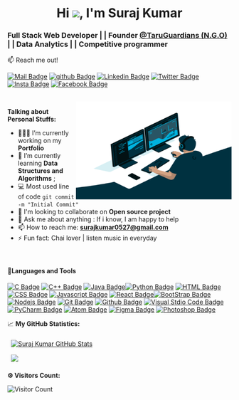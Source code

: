 <h1 align="center">Hi <img src="https://media.giphy.com/media/hvRJCLFzcasrR4ia7z/giphy.gif" width="25px">, I'm Suraj Kumar</h1>
<h3 align="left">Full Stack Web Developer | |  Founder <a href="https://taruguardians.github.io/HandsforHelp/"> @TaruGuardians (N.G.O) </a>| | Data Analytics | | Competitive programmer</h3>


:mailbox: Reach me out!

[![Mail Badge](https://img.shields.io/badge/-SurajKumar-black?style=flat&labelColor=white&logo=gmail&logoColor=Marron)](mailto:surajkumar0527@gmail.com)
[![github Badge](https://img.shields.io/badge/-Skapsime-black?style=flat&labelColor=white&logo=github&logoColor=black)](https://github.com/Skapsime)
[![Linkedin Badge](https://img.shields.io/badge/-surajkumar021-black?style=flat&labelColor=navy&logo=linkedin&logoColor=white)](https://www.linkedin.com/in/surajkumar021/)
[![Twitter Badge](https://img.shields.io/badge/-@surakkapsime-black?style=flat&labelColor=blue&logo=twitter&logoColor=white)](https://twitter.com/surajkapsime) 
[![Insta Badge](https://img.shields.io/badge/-@surajkapsime021-black?style=flat&labelColor=red&logo=instagram&logoColor=white)](https://instagram.com/surajkapsime021) 
[![Facebook Badge](https://img.shields.io/badge/-SuraJkapsime-black?style=flat&labelColor=blue&logo=facebook&logoColor=white)](https://www.facebook.com/profile.php?id=100037951783888)


</br>


 <img align="right" alt="GIF" src="code.gif?raw=true" width="350" height="220" />

 **Talking about Personal Stuffs:**

- 👨🏻‍💻 I’m currently working on my **Portfolio**
- 🚀 I’m currently learning **Data Structures and Algorithms** ;
-   :computer: Most used line of code `git commit -m "Initial Commit"`
-   👬 I'm looking to collaborate on **Open source project**
- 💬 Ask me about anything : If i know, I am happy to help
- 📫 How to reach me: **surajkumar0527@gmail.com**
- ⚡ Fun fact: Chai lover | listen music in everyday


</br>

#### 💼Languages and Tools

<!-- [![Git Badge](https://img.shields.io/badge/-Git-black?style=flat&labelColor=blue&logo=Git&logoColor=white)] -->
[![C Badge](https://img.shields.io/badge/-C-738ADB?style=for-the-badge&labelColor=black&logo=C&logoColor=738ADB)](#) 
[![C++ Badge](https://img.shields.io/badge/-c++-165CAA?style=for-the-badge&labelColor=black&logo=C#&logoColor=165CAA)](#) 
[![Java Badge](https://img.shields.io/badge/-Java-5382a1?style=for-the-badge&labelColor=black&logo=Java&logoColor=5382a1)](#)[![Python Badge](https://img.shields.io/badge/-Python-14354C?style=for-the-badge&labelColor=black&logo=Python&logoColor=14354C)](#) 
[![HTML Badge](https://img.shields.io/badge/-HTML-E34F26?style=for-the-badge&labelColor=black&logo=HTML5&logoColor=E34F26)](#)
[![CSS Badge](https://img.shields.io/badge/-CSS-1572B6?style=for-the-badge&labelColor=black&logo=CSS3&logoColor=1572B6)](#)
[![Javascript Badge](https://img.shields.io/badge/-Javascript-F0DB4F?style=for-the-badge&labelColor=black&logo=javascript&logoColor=F0DB4F)](#) 
[![React Badge](https://img.shields.io/badge/-React-61DBFB?style=for-the-badge&labelColor=black&logo=react&logoColor=61DBFB)](#)[![BootStrap Badge](https://img.shields.io/badge/-BootStrap-563d7c?style=for-the-badge&labelColor=black&logo=Bootstrap&logoColor=563d7c)](#) 
[![Nodejs Badge](https://img.shields.io/badge/-Nodejs-68A063?style=for-the-badge&labelColor=black&logo=node.js&logoColor=68A063)](#) 
 [![Git Badge](https://img.shields.io/badge/-Git-F1502F?style=for-the-badge&labelColor=black&logo=Git&logoColor=F1502f)](#)
 [![Github Badge](https://img.shields.io/badge/-Github-171515?style=for-the-badge&labelColor=white&logo=Github&logoColor=171515)](#)
 [![Visual Stdio Code Badge](https://img.shields.io/badge/-Visual_Sudio_Code-0078d7?style=for-the-badge&labelColor=black&logo=visual-studio-code&logoColor=0078d7)](#)
 [![PyCharm Badge](https://img.shields.io/badge/-PyCharm-FFB900?style=for-the-badge&labelColor=black&logo=PyCharm&logoColor=FFB900)](#)
 [![Atom Badge](https://img.shields.io/badge/-Atom-59A75E?style=for-the-badge&labelColor=black&logo=Atom&logoColor=59A75E)](#)
 [![Figma Badge](https://img.shields.io/badge/-Figma-62372c?style=for-the-badge&labelColor=black&logo=Figma&logoColor=62372c)](#)
 [![Photoshop Badge](https://img.shields.io/badge/-Photoshop-8BC3FC?style=for-the-badge&labelColor=black&logo=adobe-photoshop&logoColor=8BC3FC)](#)


📈 **My GitHub Statistics:**

<a href="https://github.com/Skapsime">
  <img align="center" style="margin:0.5rem" src="https://github-readme-stats.vercel.app/api?username=Skapsime&show_icons=true&line_height=27&count_private=true&theme=tokyonight " alt="Suraj Kumar GitHub Stats" />
</a>

<!-- <a href="https://github.com/Skapsime">
  <img align="center" style="margin:0.5rem" src="https://github-readme-stats.vercel.app/api/top-langs/?username=Skapsime&show=html,css&theme=gotham" />
</a>
   -->
</br>

<a href="https://github.com/Skapsime">
  <img align="center" style="margin:0.5rem"src="https://github-readme-stats.vercel.app/api/top-langs/?username=Skapsime&exclude_repo=KNN-Image-Classification&show_icons=true&hide_border=true&layout=compact&langs_count=8&theme=tokyonight "/>
  </a>

</br>


**⚙️ Visitors Count:**

![Visitor Count](https://profile-counter.glitch.me/{Skapsime}/count.svg)



